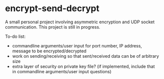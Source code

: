 # encrypt-send-decrypt

A small personal project involving asymmetric encryption and UDP socket communication. This project is still in progress.

To-do list:
- commandline arguments/user input for port number, IP address, message to be encrypted/decrypted
- work on sending/receiving so that sent/received data can be of arbitrary size
- extra layer of security on private key file? (if implemented, include that in commandline arguments/user input questions)
